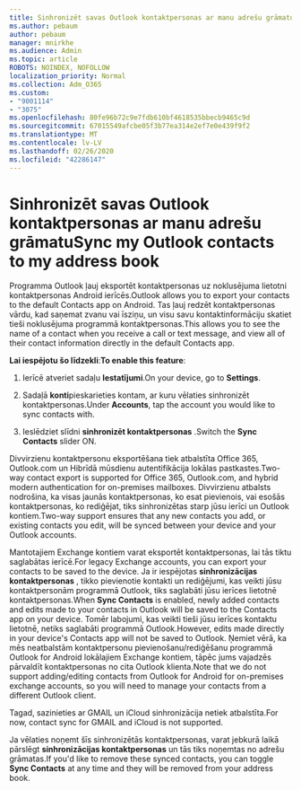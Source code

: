 ```yaml
---
title: Sinhronizēt savas Outlook kontaktpersonas ar manu adrešu grāmatu
ms.author: pebaum
author: pebaum
manager: mnirkhe
ms.audience: Admin
ms.topic: article
ROBOTS: NOINDEX, NOFOLLOW
localization_priority: Normal
ms.collection: Adm_O365
ms.custom:
- "9001114"
- "3075"
ms.openlocfilehash: 80fe96b72c9e7fdb610bf4618535bbecb9465c9d
ms.sourcegitcommit: 67015549afcbe05f3b77ea314e2ef7e0e439f9f2
ms.translationtype: MT
ms.contentlocale: lv-LV
ms.lasthandoff: 02/26/2020
ms.locfileid: "42286147"
---
```

# <a name="sync-my-outlook-contacts-to-my-address-book"></a><span data-ttu-id="2cc75-102">Sinhronizēt savas Outlook kontaktpersonas ar manu adrešu grāmatu</span><span class="sxs-lookup"><span data-stu-id="2cc75-102">Sync my Outlook contacts to my address book</span></span>

<span data-ttu-id="2cc75-103">Programma Outlook ļauj eksportēt kontaktpersonas uz noklusējuma lietotni kontaktpersonas Android ierīcēs.</span><span class="sxs-lookup"><span data-stu-id="2cc75-103">Outlook allows you to export your contacts to the default Contacts app on Android.</span></span> <span data-ttu-id="2cc75-104">Tas ļauj redzēt kontaktpersonas vārdu, kad saņemat zvanu vai īsziņu, un visu savu kontaktinformāciju skatiet tieši noklusējuma programmā kontaktpersonas.</span><span class="sxs-lookup"><span data-stu-id="2cc75-104">This allows you to see the name of a contact when you receive a call or text message, and view all of their contact information directly in the default Contacts app.</span></span>
 
<span data-ttu-id="2cc75-105">**Lai iespējotu šo līdzekli**:</span><span class="sxs-lookup"><span data-stu-id="2cc75-105">**To enable this feature**:</span></span>
 
1. <span data-ttu-id="2cc75-106">Ierīcē atveriet sadaļu **Iestatījumi**.</span><span class="sxs-lookup"><span data-stu-id="2cc75-106">On your device, go to **Settings**.</span></span>

2. <span data-ttu-id="2cc75-107">Sadaļā **konti**pieskarieties kontam, ar kuru vēlaties sinhronizēt kontaktpersonas.</span><span class="sxs-lookup"><span data-stu-id="2cc75-107">Under **Accounts**, tap the account you would like to sync contacts with.</span></span>

3. <span data-ttu-id="2cc75-108">Ieslēdziet slīdni **sinhronizēt kontaktpersonas** .</span><span class="sxs-lookup"><span data-stu-id="2cc75-108">Switch the **Sync Contacts** slider ON.</span></span>
 
<span data-ttu-id="2cc75-109">Divvirzienu kontaktpersonu eksportēšana tiek atbalstīta Office 365, Outlook.com un Hibrīdā mūsdienu autentifikācija lokālas pastkastes.</span><span class="sxs-lookup"><span data-stu-id="2cc75-109">Two-way contact export is supported for Office 365, Outlook.com, and hybrid modern authentication for on-premises mailboxes.</span></span> <span data-ttu-id="2cc75-110">Divvirzienu atbalsts nodrošina, ka visas jaunās kontaktpersonas, ko esat pievienois, vai esošās kontaktpersonas, ko rediģējat, tiks sinhronizētas starp jūsu ierīci un Outlook kontiem.</span><span class="sxs-lookup"><span data-stu-id="2cc75-110">Two-way support ensures that any new contacts you add, or existing contacts you edit, will be synced between your device and your Outlook accounts.</span></span>
 
<span data-ttu-id="2cc75-111">Mantotajiem Exchange kontiem varat eksportēt kontaktpersonas, lai tās tiktu saglabātas ierīcē.</span><span class="sxs-lookup"><span data-stu-id="2cc75-111">For legacy Exchange accounts, you can export your contacts to be saved to the device.</span></span> <span data-ttu-id="2cc75-112">Ja ir iespējotas **sinhronizācijas kontaktpersonas** , tikko pievienotie kontakti un rediģējumi, kas veikti jūsu kontaktpersonām programmā Outlook, tiks saglabāti jūsu ierīces lietotnē kontaktpersonas.</span><span class="sxs-lookup"><span data-stu-id="2cc75-112">When **Sync Contacts** is enabled, newly added contacts and edits made to your contacts in Outlook will be saved to the Contacts app on your device.</span></span> <span data-ttu-id="2cc75-113">Tomēr labojumi, kas veikti tieši jūsu ierīces kontaktu lietotnē, netiks saglabāti programmā Outlook.</span><span class="sxs-lookup"><span data-stu-id="2cc75-113">However, edits made directly in your device's Contacts app will not be saved to Outlook.</span></span> <span data-ttu-id="2cc75-114">Ņemiet vērā, ka mēs neatbalstām kontaktpersonu pievienošanu/rediģēšanu programmā Outlook for Android lokālajiem Exchange kontiem, tāpēc jums vajadzēs pārvaldīt kontaktpersonas no cita Outlook klienta.</span><span class="sxs-lookup"><span data-stu-id="2cc75-114">Note that we do not support adding/editing contacts from Outlook for Android for on-premises exchange accounts, so you will need to manage your contacts from a different Outlook client.</span></span>
 
<span data-ttu-id="2cc75-115">Tagad, sazinieties ar GMAIL un iCloud sinhronizācija netiek atbalstīta.</span><span class="sxs-lookup"><span data-stu-id="2cc75-115">For now, contact sync for GMAIL and iCloud is not supported.</span></span>
 
<span data-ttu-id="2cc75-116">Ja vēlaties noņemt šīs sinhronizētās kontaktpersonas, varat jebkurā laikā pārslēgt **sinhronizācijas kontaktpersonas** un tās tiks noņemtas no adrešu grāmatas.</span><span class="sxs-lookup"><span data-stu-id="2cc75-116">If you'd like to remove these synced contacts, you can toggle **Sync Contacts** at any time and they will be removed from your address book.</span></span>
